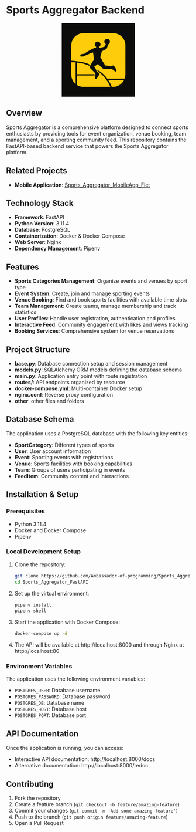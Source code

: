 # Sports Aggregator Backend

<div align="center">
  <img src="icon.png" alt="Sports Aggregator Logo" width="200">
</div>

## Overview

Sports Aggregator is a comprehensive platform designed to connect sports enthusiasts by providing tools for event organization, venue booking, team management, and a sporting community feed. This repository contains the FastAPI-based backend service that powers the Sports Aggregator platform.

## Related Projects

- **Mobile Application**: [Sports_Aggregator_MobileApp_Flet](https://github.com/Ambassador-of-programming/Sports_Aggregator_MobileApp_Flet)

## Technology Stack

- **Framework**: FastAPI
- **Python Version**: 3.11.4
- **Database**: PostgreSQL
- **Containerization**: Docker & Docker Compose
- **Web Server**: Nginx
- **Dependency Management**: Pipenv

## Features

- **Sports Categories Management**: Organize events and venues by sport type
- **Event System**: Create, join and manage sporting events
- **Venue Booking**: Find and book sports facilities with available time slots
- **Team Management**: Create teams, manage membership and track statistics
- **User Profiles**: Handle user registration, authentication and profiles
- **Interactive Feed**: Community engagement with likes and views tracking
- **Booking Services**: Comprehensive system for venue reservations

## Project Structure

- **base.py**: Database connection setup and session management
- **models.py**: SQLAlchemy ORM models defining the database schema
- **main.py**: Application entry point with route registration
- **routes/**: API endpoints organized by resource
- **docker-compose.yml**: Multi-container Docker setup
- **nginx.conf**: Reverse proxy configuration
- **other**: other files and folders

## Database Schema

The application uses a PostgreSQL database with the following key entities:

- **SportCategory**: Different types of sports
- **User**: User account information
- **Event**: Sporting events with registrations
- **Venue**: Sports facilities with booking capabilities 
- **Team**: Groups of users participating in events
- **FeedItem**: Community content and interactions

## Installation & Setup

### Prerequisites

- Python 3.11.4
- Docker and Docker Compose
- Pipenv

### Local Development Setup

1. Clone the repository:
   ```bash
   git clone https://github.com/Ambassador-of-programming/Sports_Aggregator_FastAPI.git
   cd Sports_Aggregator_FastAPI
   ```

2. Set up the virtual environment:
   ```bash
   pipenv install
   pipenv shell
   ```

3. Start the application with Docker Compose:
   ```bash
   docker-compose up -d
   ```

4. The API will be available at http://localhost:8000 and through Nginx at http://localhost:80

### Environment Variables

The application uses the following environment variables:
- `POSTGRES_USER`: Database username
- `POSTGRES_PASSWORD`: Database password
- `POSTGRES_DB`: Database name
- `POSTGRES_HOST`: Database host
- `POSTGRES_PORT`: Database port

## API Documentation

Once the application is running, you can access:
- Interactive API documentation: http://localhost:8000/docs
- Alternative documentation: http://localhost:8000/redoc

## Contributing

1. Fork the repository
2. Create a feature branch (`git checkout -b feature/amazing-feature`)
3. Commit your changes (`git commit -m 'Add some amazing feature'`)
4. Push to the branch (`git push origin feature/amazing-feature`)
5. Open a Pull Request
